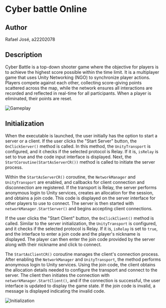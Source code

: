 # Cyber battle Online

## Author

Rafael José, a22202078

## Description

Cyber Battle is a top-down shooter game where the objective for players is to achieve the highest score possible within the time limit. It is a multiplayer game that uses Unity Networking (NGO) to synchronize player actions. Players compete against each other, collecting score-giving points scattered across the map, while the network ensures all interactions are recorded and reflected in real-time for all participants. When a player is eliminated, their points are reset.

![Gameplay](./Images/gameplay.png)

## Initialization

When the executable is launched, the user initially has the option to start a server or a client. If the user clicks the "Start Server" button, the ```OnClickServer()``` method is called. In this method, the ```UnityTransport``` is configured, and it checks if the selected protocol is Relay. If it is, ```isRelay``` is set to true and the code input interface is displayed. Next, the ```StartCoroutine(StartAsServerCR())``` method is called to initiate the server process.

Within the ```StartAsServerCR()``` coroutine, the ```NetworkManager``` and ```UnityTransport``` are enabled, and callbacks for client connection and disconnection are registered. If the transport is Relay, the server performs anonymous login to Unity services, creates an allocation for the session, and obtains a join code. This code is displayed on the server interface for other players to use to connect. The server is then started with ```networkManager.StartServer()``` and begins accepting client connections.

If the user clicks the "Start Client" button, the ```OnClickClient()``` method is called. Similar to the server initialization, the ```UnityTransport``` is configured, and it checks if the selected protocol is Relay. If it is, ```isRelay``` is set to ```true```, and the interface to enter a join code and the player's nickname is displayed. The player can then enter the join code provided by the server along with their nickname and click to connect.

The ```StartAsClientCR()``` coroutine manages the client's connection process. After enabling the ```NetworkManager``` and ```UnityTransport```, the method performs anonymous login to Unity services. Using the join code, the client obtains the allocation details needed to configure the transport and connect to the server. The client then initiates the connection with ```networkManager.StartClient()```, and if the connection is successful, the user interface is updated to display the game state. If the join code is invalid, a message is displayed indicating the invalid code.

![Initialization](./Images/initialization.png)
